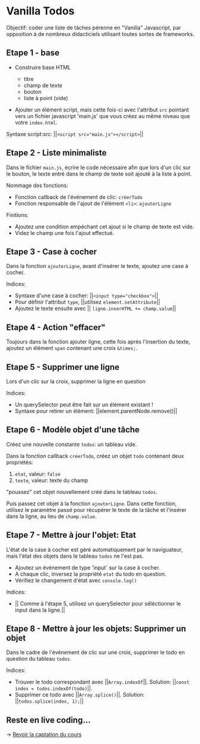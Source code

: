# Vanilla Todos

Objectif: coder une liste de tâches pérenne en "Vanilla" Javascript, par opposition à de nombreux didacticiels utilisant toutes sortes de frameworks.

## Etape 1 - base

- Construire base HTML
    - titre
    - champ de texte
    - bouton
    - liste à point (vide)

- Ajouter un élément script, mais cette fois-ci avec l'attribut `src` pointant vers un fichier javascript 'main.js' que vous créez au même niveau que votre `index.html`.

Syntaxe script:src:  ||`<script src="main.js"></script>`||


## Etape 2 - Liste minimaliste

Dans le fichier `main.js`, écrire le code nécessaire afin que lors d'un clic sur le bouton, le texte entré dans le champ de texte soit ajouté à la liste à point.

Nommage des fonctions:
- Fonction callback de l'événement de clic: `créerTodo`
- Fonction responsable de l'ajout de l'élément `<li>`: `ajouterLigne`

Finitions:
- Ajoutez une condition empéchant cet ajout si le champ de texte est vide.
- Videz le champ une fois l'ajout effectué.


## Etape 3 - Case à cocher

Dans la fonction `ajouterLigne`, avant d'insérer le texte, ajoutez une case à cocher.

Indices:
- Syntaxe d'une case à cocher: ||`<input type="checkbox">`||
- Pour définir l'attribut `type`, ||utilisez `element.setAttribute`||
- Ajoutez le texte ensuite avec || `ligne.innerHTML += champ.value`||


## Etape 4 - Action "effacer"

Toujours dans la fonction ajouter ligne, cette fois après l'insertion du texte, ajoutez un élément `span` contenant une croix `&times;`.


## Etape 5 - Supprimer une ligne

Lors d'un clic sur la croix, supprimer la ligne en question

Indices:
- Un querySelector peut être fait sur un élément existant !
- Syntaxe pour retirer un élément: ||element.parentNode.remove()||


## Etape 6 - Modèle objet d'une tâche

Créez une nouvelle constante `todos`: un tableau vide.

Dans la fonction callback `créerTodo`, créez un objet `todo` contenant deux propriétés:
1. `etat`, valeur: `false`
2. `texte`, valeur: texte du champ

"poussez" cet objet nouvellement créé dans le tableau `todos`.

Puis passez cet objet à la fonction `ajouterLigne`. Dans cette fonction, utilisez le paramètre passé pour récupérer le texte de la tâche et l'insérer dans la ligne, au lieu de `champ.value`.


## Etape 7 - Mettre à jour l'objet: Etat

L'état de la case à cocher est géré automatiquement par le naviguateur, mais l'état des objets dans le tableau `todos` ne l'est pas.

- Ajoutez un événement de type 'input` sur la case à cocher.
- A chaque clic, inversez la propriété `etat` du todo en question.
- Vérifiez le changement d'état avec `console.log()`

Indices:
- || Comme à l'étape 5, utilisez un querySelector pour séléctionner le input dans la ligne.||


## Etape 8 - Mettre à jour les objets: Supprimer un objet

Dans le cadre de l'événement de clic sur une croix, supprimer le todo en question du tableau `todos`.

Indices:
- Trouver le todo correspondant avec ||`Array.indexOf`||. Solution: ||`const index = todos.indexOf(todo)`||.
- Supprimer ce todo avec ||`Array.splice()`||. Solution: ||`todos.splice(index, 1);`||


## Reste en live coding...

→ [Revoir la captation du cours](https://rec.unil.ch/videos/s12-liste-de-taches-vanilla-todos-localstorage-bootstrap/)
